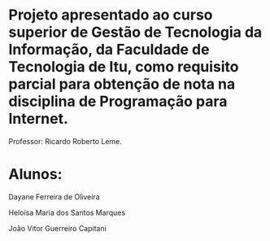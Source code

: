 # Projeto apresentado ao curso superior de Gestão de Tecnologia da Informação, da Faculdade de Tecnologia de Itu, como requisito parcial para obtenção de nota na disciplina de Programação para Internet.

Professor: Ricardo Roberto Leme.

# Alunos:

Dayane Ferreira de Oliveira

Heloísa Maria dos Santos Marques

João Vitor Guerreiro Capitani
